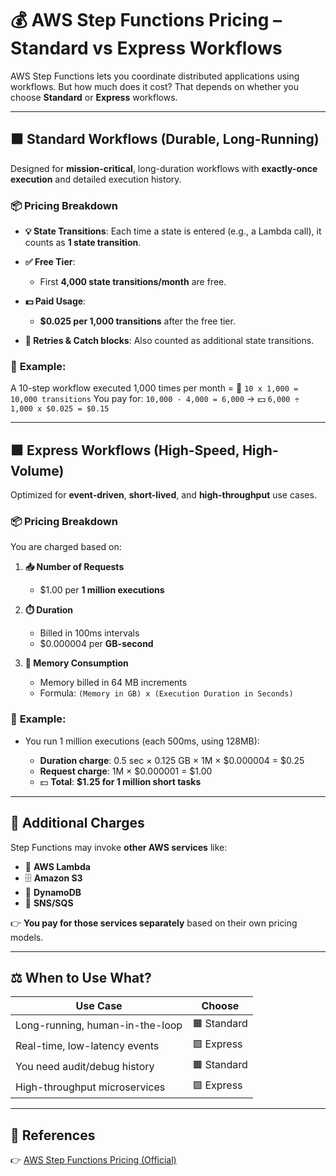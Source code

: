 # 💰 **AWS Step Functions Pricing – Standard vs Express Workflows**

AWS Step Functions lets you coordinate distributed applications using workflows. But how much does it cost? That depends on whether you choose **Standard** or **Express** workflows.

---

## 🟧 **Standard Workflows (Durable, Long-Running)**

Designed for **mission-critical**, long-duration workflows with **exactly-once execution** and detailed execution history.

### 📦 **Pricing Breakdown**

- **💡 State Transitions**: Each time a state is entered (e.g., a Lambda call), it counts as **1 state transition**.
- **✅ Free Tier**:

  - First **4,000 state transitions/month** are free.

- **💵 Paid Usage**:

  - **\$0.025 per 1,000 transitions** after the free tier.

- **🔁 Retries & Catch blocks**: Also counted as additional state transitions.

### 🧮 **Example:**

A 10-step workflow executed 1,000 times per month =
🧮 `10 x 1,000 = 10,000 transitions`
You pay for: `10,000 - 4,000 = 6,000` →
💵 `6,000 ÷ 1,000 x $0.025 = $0.15`

---

## 🟩 **Express Workflows (High-Speed, High-Volume)**

Optimized for **event-driven**, **short-lived**, and **high-throughput** use cases.

### 📦 **Pricing Breakdown**

You are charged based on:

1. **📥 Number of Requests**

   - \$1.00 per **1 million executions**

2. **⏱️ Duration**

   - Billed in 100ms intervals
   - \$0.000004 per **GB-second**

3. **🧠 Memory Consumption**

   - Memory billed in 64 MB increments
   - Formula: `(Memory in GB) x (Execution Duration in Seconds)`

### 🧮 **Example:**

- You run 1 million executions (each 500ms, using 128MB):

  - **Duration charge**: 0.5 sec × 0.125 GB × 1M × \$0.000004 = \$0.25
  - **Request charge**: 1M × \$0.000001 = \$1.00
  - 💵 **Total**: **\$1.25 for 1 million short tasks**

---

## 🔗 **Additional Charges**

Step Functions may invoke **other AWS services** like:

- 🧠 **AWS Lambda**
- 🗄️ **Amazon S3**
- 🧾 **DynamoDB**
- 🔔 **SNS/SQS**

👉 **You pay for those services separately** based on their own pricing models.

---

## ⚖️ **When to Use What?**

| Use Case                        | Choose      |
| ------------------------------- | ----------- |
| Long-running, human-in-the-loop | 🟧 Standard |
| Real-time, low-latency events   | 🟩 Express  |
| You need audit/debug history    | 🟧 Standard |
| High-throughput microservices   | 🟩 Express  |

---

## 📎 **References**

👉 [AWS Step Functions Pricing (Official)](https://aws.amazon.com/step-functions/pricing/)
